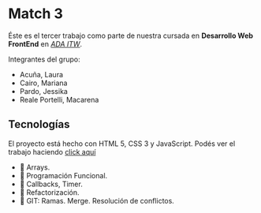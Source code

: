# Match 3

Éste es el tercer trabajo como parte de nuestra cursada en **Desarrollo Web FrontEnd** en *[ADA ITW](https://adaitw.org/)*. 

Integrantes del grupo:
- Acuña, Laura
- Cairo, Mariana
- Pardo, Jessika
- Reale Portelli, Macarena

## Tecnologías

El proyecto está hecho con HTML 5, CSS 3 y JavaScript.
Podés ver el trabajo haciendo [click aquí](https://maarcf.github.io/match3/)
 
* :small_orange_diamond: Arrays.
* :small_orange_diamond: Programación Funcional.
* :small_orange_diamond: Callbacks, Timer.
* :small_orange_diamond: Refactorización.
* :small_orange_diamond: GIT: Ramas. Merge. Resolución de conflictos.
